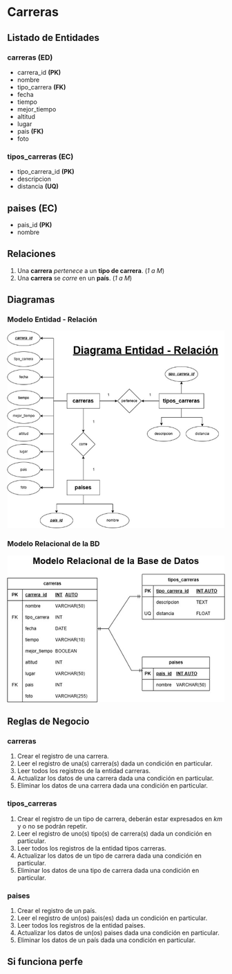 # Carreras

## Listado de Entidades

### carreras **(ED)**

- carrera_id **(PK)**
- nombre 
- tipo_carrera **(FK)**
- fecha
- tiempo
- mejor_tiempo
- altitud
- lugar
- pais **(FK)**
- foto

### tipos_carreras **(EC)**

- tipo_carrera_id **(PK)**
- descripcion
- distancia       **(UQ)**

## paises **(EC)**

- pais_id **(PK)**
- nombre  

## Relaciones

1. Una **carrera** _pertenece_ a un **tipo de carrera**. (_1 a M_)
2. Una **carrera** se _corre_ en un **país**.           (_1 a M_)

## Diagramas

### Modelo Entidad - Relación

![Modelo Entidad -Relación](./CarrerasModeloEntidadRelacion.jpg)

### Modelo Relacional de la BD 

![Modelo Relacional](./CarrerasModeloRelacionalBD.jpg)

## Reglas de Negocio

### carreras

1.  Crear el registro de una carrera.
2.  Leer el registro de una(s) carrera(s) dada un condición en particular.
3.  Leer todos los registros de la entidad carreras.
4.  Actualizar los datos de una carrera dada una condición en particular.
5.  Eliminar los datos de una carrera dada una condición en particular.

### tipos_carreras

1.  Crear el registro de un tipo de carrera, deberán estar expresados en _km_ y o no se podrán repetir.
2.  Leer el registro de uno(s) tipo(s) de carrera(s) dada un condición en particular.
3.  Leer todos los registros de la entidad tipos carreras.
4.  Actualizar los datos de un tipo de carrera dada una condición en particular.
5.  Eliminar los datos de una tipo de carrera dada una condición en particular.

### paises

1.  Crear el registro de un país.
2.  Leer el registro de un(os) pais(es) dada un condición en particular.
3.  Leer todos los registros de la entidad paises.
4.  Actualizar los datos de un(os) paises dada una condición en particular.
5.  Eliminar los datos de un país dada una condición en particular.


## Si funciona perfe
<!-- 
Falta paso 4. Asginar una nomenclatura adeacuada a las entidades y sus atributos.

# Carreras

## Listado de Entidades

### Carreras

- Id de Carrera **(PK)**
- Nombre 
- Tipo de Carrera **(FK)**
- Distancia
- Fecha
- Tiempo
- Mejor Tiempo
- Altitud
- Lugar
- País **(FK)**
- Foto

### Tipo de Carrera

- Id de tipo de carrera **(PK)**
- Descripción
- Distancia

## Paises

- Id de País **(PK)**
- Nombre -->


